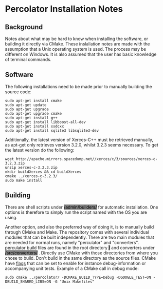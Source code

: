 # Percolator Installation Notes

##   Background

Notes about what may be hard to know when installing the software, or building it directly via CMake. These inslallation notes are made with the assumption that a Unix operating system is used. The process may be different on Windows. It is also assumed that the user has basic knowledge of terminal commands.

##  Software
The following installations need to be made prior to manually building the source code:

```
sudo apt-get install cmake
sudo apt-get update
sudo apt-get upgrade
sudo apt-get upgrade cmake
sudo apt-get install g++
sudo apt-get install libboost-all-dev
sudo apt-get install xsdcxx
sudo apt-get install sqlite3 libsqlite3-dev
```
Additionally, the latest version of Xerces-C++ must be retrieved manually, as apt-get only retrieves version 3.2.0, whilst 3.2.3 seems necessary. To get the latest version do the following:


```
wget http://apache.mirrors.spacedump.net//xerces/c/3/sources/xerces-c-3.2.3.zip
unzip xerces-c-3.2.3.zip 
mkdir buildXerces && cd buildXerces
cmake ../xerces-c-3.2.3/
sudo make install
```


##  Building

There are shell scripts under <mark style="background:gray">/admin/builders/</mark> for automatic installation. One options is therefore to simply run the script named with the OS you are using.

Another option, and also the preferred way of doing it, is to manually build through CMake and Make. The repository comes with several individual modules that can be built independently. There are two main modules that are needed for normal runs, namely "perculator" and "converters". perculator build files are found in the root directory <mark style="background:gray">/</mark> and converters under <mark style="background:gray">/src/converters/</mark> . Directly use CMake with those directories from where you chose to build. Don't build in the same directory as the source files. CMake have [flags](https://cmake.org/cmake/help/v3.6/manual/cmake.1.html) that can be set to enable for instance debug-information or accompanying unit tests. Example of a CMake call in debug mode: 
```
sudo cmake ../percolator/ -DCMAKE_BUILD_TYPE=Debug -DGOOGLE_TEST=ON -DBUILD_SHARED_LIBS=ON -G "Unix Makefiles"
```
